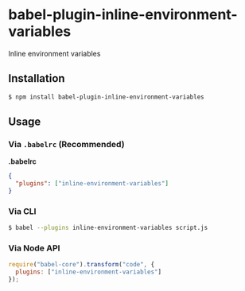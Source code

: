 # babel-plugin-inline-environment-variables

Inline environment variables

## Installation

```sh
$ npm install babel-plugin-inline-environment-variables
```

## Usage

### Via `.babelrc` (Recommended)

**.babelrc**

```json
{
  "plugins": ["inline-environment-variables"]
}
```

### Via CLI

```sh
$ babel --plugins inline-environment-variables script.js
```

### Via Node API

```javascript
require("babel-core").transform("code", {
  plugins: ["inline-environment-variables"]
});
```
